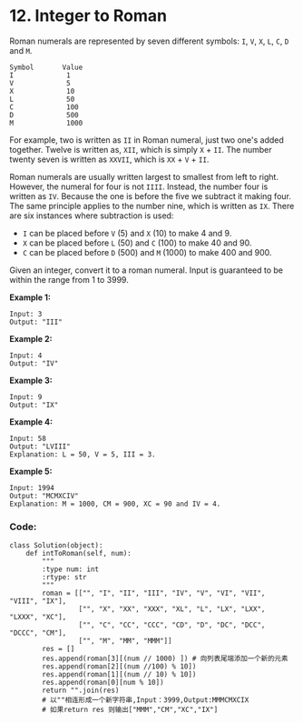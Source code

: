 # 12. Integer to Roman

 Roman numerals are represented by seven different symbols: `I`, `V`, `X`, `L`, `C`, `D` and `M`.

```text
Symbol       Value
I             1
V             5
X             10
L             50
C             100
D             500
M             1000
```

For example, two is written as `II` in Roman numeral, just two one's added together. Twelve is written as, `XII`, which is simply `X` + `II`. The number twenty seven is written as `XXVII`, which is `XX` + `V` + `II`.

Roman numerals are usually written largest to smallest from left to right. However, the numeral for four is not `IIII`. Instead, the number four is written as `IV`. Because the one is before the five we subtract it making four. The same principle applies to the number nine, which is written as `IX`. There are six instances where subtraction is used:

* `I` can be placed before `V` \(5\) and `X` \(10\) to make 4 and 9. 
* `X` can be placed before `L` \(50\) and `C` \(100\) to make 40 and 90. 
* `C` can be placed before `D` \(500\) and `M` \(1000\) to make 400 and 900.

Given an integer, convert it to a roman numeral. Input is guaranteed to be within the range from 1 to 3999.

**Example 1:**

```text
Input: 3
Output: "III"
```

**Example 2:**

```text
Input: 4
Output: "IV"
```

**Example 3:**

```text
Input: 9
Output: "IX"
```

**Example 4:**

```text
Input: 58
Output: "LVIII"
Explanation: L = 50, V = 5, III = 3.
```

**Example 5:**

```text
Input: 1994
Output: "MCMXCIV"
Explanation: M = 1000, CM = 900, XC = 90 and IV = 4.
```

### Code:

```text
class Solution(object):
    def intToRoman(self, num):
        """
        :type num: int
        :rtype: str
        """
        roman = [["", "I", "II", "III", "IV", "V", "VI", "VII", "VIII", "IX"],
                 ["", "X", "XX", "XXX", "XL", "L", "LX", "LXX", "LXXX", "XC"],
                 ["", "C", "CC", "CCC", "CD", "D", "DC", "DCC", "DCCC", "CM"], 
                 ["", "M", "MM", "MMM"]]
        res = []
        res.append(roman[3][(num // 1000) ]) # 向列表尾端添加一个新的元素
        res.append(roman[2][(num //100) % 10])
        res.append(roman[1][(num // 10) % 10])
        res.append(roman[0][num % 10])
        return "".join(res)  
        # 以""相连形成一个新字符串,Input：3999,Output:MMMCMXCIX
        # 如果return res 则输出["MMM","CM","XC","IX"] 
```

